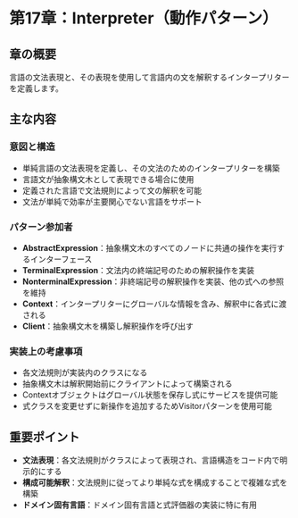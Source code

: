 # 第17章：Interpreter（動作パターン）

## 章の概要
言語の文法表現と、その表現を使用して言語内の文を解釈するインタープリターを定義します。

## 主な内容

### 意図と構造
- 単純言語の文法表現を定義し、その文法のためのインタープリターを構築
- 言語文が抽象構文木として表現できる場合に使用
- 定義された言語で文法規則によって文の解釈を可能
- 文法が単純で効率が主要関心でない言語をサポート

### パターン参加者
- **AbstractExpression**：抽象構文木のすべてのノードに共通の操作を実行するインターフェース
- **TerminalExpression**：文法内の終端記号のための解釈操作を実装
- **NonterminalExpression**：非終端記号の解釈操作を実装、他の式への参照を維持
- **Context**：インタープリターにグローバルな情報を含み、解釈中に各式に渡される
- **Client**：抽象構文木を構築し解釈操作を呼び出す

### 実装上の考慮事項
- 各文法規則が実装内のクラスになる
- 抽象構文木は解釈開始前にクライアントによって構築される
- Contextオブジェクトはグローバル状態を保存し式にサービスを提供可能
- 式クラスを変更せずに新操作を追加するためVisitorパターンを使用可能

## 重要ポイント
- **文法表現**：各文法規則がクラスによって表現され、言語構造をコード内で明示的にする
- **構成可能解釈**：文法規則に従ってより単純な式を構成することで複雑な式を構築
- **ドメイン固有言語**：ドメイン固有言語と式評価器の実装に特に有用